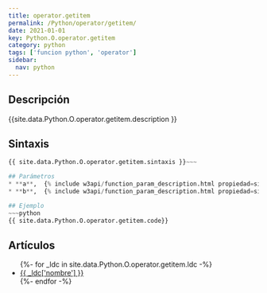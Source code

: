 ```yaml
---
title: operator.getitem
permalink: /Python/operator/getitem/
date: 2021-01-01
key: Python.O.operator.getitem
category: python
tags: ['funcion python', 'operator']
sidebar: 
  nav: python
---
```


## Descripción
{{site.data.Python.O.operator.getitem.description }}

## Sintaxis
~~~python
{{ site.data.Python.O.operator.getitem.sintaxis }}~~~

## Parámetros
* **a**,  {% include w3api/function_param_description.html propiedad=site.data.Python.O.operator.getitem valor="a" %}
* **b**,  {% include w3api/function_param_description.html propiedad=site.data.Python.O.operator.getitem valor="b" %}

## Ejemplo
~~~python
{{ site.data.Python.O.operator.getitem.code}}
~~~

## Artículos
<ul>
{%- for _ldc in site.data.Python.O.operator.getitem.ldc -%}
   <li>
       <a href="{{_ldc['url'] }}">{{ _ldc['nombre'] }}</a>
   </li>
{%- endfor -%}
</ul>
